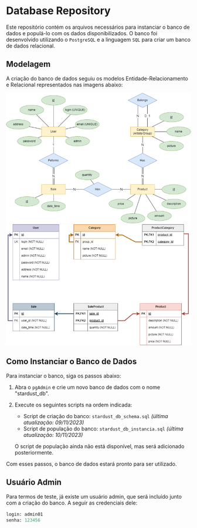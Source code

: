 ﻿# Database Repository

Este repositório contém os arquivos necessários para instanciar o banco de dados e populá-lo com os dados disponibilizados. O banco foi desenvolvido utilizando o `PostgreSQL` e a linguagem `SQL` para criar um banco de dados relacional.

## Modelagem
A criação do banco de dados seguiu os modelos Entidade-Relacionamento e Relacional representados nas imagens abaixo:

![Modelo Entidade-Relacionamento](image.png)
![Modelo Relacional](image-1.png)

## Como Instanciar o Banco de Dados

Para instanciar o banco, siga os passos abaixo:

1. Abra o `pgAdmin` e crie um novo banco de dados com o nome "stardust_db".

2. Execute os seguintes scripts na ordem indicada:

   - Script de criação do banco: `stardust_db_schema.sql` _(última atualização: 09/11/2023)_
   - Script de população do banco: `stardust_db_instancia.sql` _(última atualização: 10/11/2023)_

   O script de população ainda não está disponível, mas será adicionado posteriormente.

Com esses passos, o banco de dados estará pronto para ser utilizado.

## Usuário Admin

Para termos de teste, já existe um usuário admin, que será incluído junto com a criação do banco. A seguir as credenciais dele:

```sql
login: admin01
senha: 123456
```
